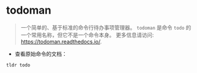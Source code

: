 # todoman

> 一个简单的、基于标准的命令行待办事项管理器。
> `todoman` 是命令 `todo` 的一个常用名称，但它不是一个命令本身。
> 更多信息请访问: <https://todoman.readthedocs.io/>.

- 查看原始命令的文档：

`tldr todo`